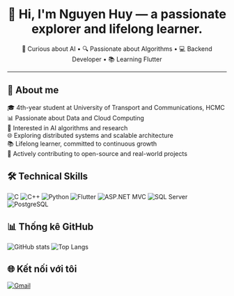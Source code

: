 <h1 align="center">👋 Hi, I'm Nguyen Huy — a passionate explorer and lifelong learner.</h1>

<p align="center">
   🤖 Curious about AI • 🔍 Passionate about Algorithms • 💻 Backend Developer • 📚 Learning Flutter
</p>


---

## 🔹  About me
🎓 4th-year student at University of Transport and Communications, HCMC  
📊 Passionate about Data and Cloud Computing  
🧠 Interested in AI algorithms and research  
🌐 Exploring distributed systems and scalable architecture  
📚 Lifelong learner, committed to continuous growth  
🚀 Actively contributing to open-source and real-world projects

## 🛠️ Technical Skills
![C](https://img.shields.io/badge/C-lightgrey?logo=c)
![C++](https://img.shields.io/badge/C++-00599C?logo=c%2B%2B)
![Python](https://img.shields.io/badge/Python-blue?logo=python)
![Flutter](https://img.shields.io/badge/Flutter-UI-blue?logo=flutter)
![ASP.NET MVC](https://img.shields.io/badge/ASP.NET%20MVC-512BD4?logo=dotnet&logoColor=white)
![SQL Server](https://img.shields.io/badge/SQL%20Server-CC2927?logo=microsoftsqlserver&logoColor=white)
![PostgreSQL](https://img.shields.io/badge/PostgreSQL-336791?logo=postgresql&logoColor=white)


## 📊 Thống kê GitHub
![GitHub stats](https://github-readme-stats.vercel.app/api?username=yourusername&show_icons=true&count_private=true)
![Top Langs](https://github-readme-stats.vercel.app/api/top-langs/?username=nghuy2903&layout=compact)

## 🌐 Kết nối với tôi
[![Gmail](https://img.shields.io/badge/Gmail-red?logo=gmail)](mailto:nghuy29032004@gmail.com)
